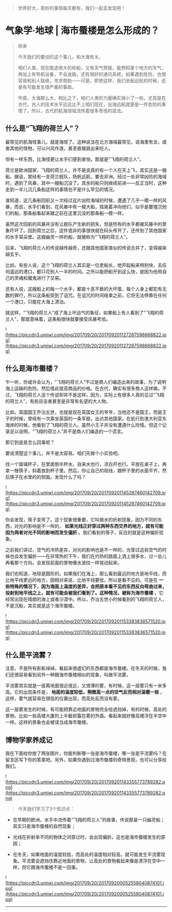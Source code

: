> 世界好大，奇妙的事情每天都有，我们一起去发现吧！

# 气象学·地球 | 海市蜃楼是怎么形成的？

> 徐来
> 
> 今天我们的要说的这个事儿，和大海有关。
> 
> 咱们人类，现在能造很大的轮船，又有天气预报，能预知某个地方的天气，再加上有导航设备，不会迷路，还有很好的通讯系统，如果遇到危险，也很容易和别人联络，寻求帮助——可是，即使这样，我们坐船远航的时候，还是有可能发生很严重的事故。
> 
> 毕竟，大海那么大，相比之下，咱们人类的力量确实弱小了一些。尤其是在古代，古人的技术水平远远比不上咱们现在，出海远航就更是一件危险的事情了。所以，古代的航海领域流传着很多奇怪的说法。

## 什么是“飞翔的荷兰人”？

最常见的航海怪事儿，就是海怪了。这种说法在北方海域最常见，说海里有龙，或者其他的怪物，可以兴风作浪，甚至直接跳出来吃人。

但有一样东西，比海怪更让水手们感到害怕，那就是“飞翔的荷兰人”。

荷兰是欧洲国家，飞翔的荷兰人，并不是说真的有一个人在天上飞，其实这是一艘船。据说，曾经有一支荷兰舰队，扬帆远航，要去非洲。经过一处非常凶险的海域时，遇到了风暴，其中一艘船沉没了。其余的船只则继续前进——反正当时，这种走到一半儿沉几条船这样的事情也不是什么罕见的情况。

谁知道，这几条船回航又一次经过这片凶险海域的时候，遭遇了几乎一模一样的风暴，而且，水手们看到，在风暴中有一艘大船，摇晃着冲向他们，似乎是要撞沉他们的船。那条船看起来跟之前在这里沉没的那条船一模一样。

虽然这次回航的风暴并没有让舰队产生新的损失，但是所有的水手都被风暴中的景象吓坏了。回到荷兰之后，这件诡异的事很快就在码头传开了，还传到了其他国家的水手耳朵里。这艘幽灵一样的船，就被称为“飞翔的荷兰人”。

后来，飞翔的荷兰人的传说越传越奇，还跟其他国家类似的传说合并了，变得越来越玄乎。

比如，有些人说，这个飞翔的荷兰人其实是一位老船长，他开起船来特别快，去任何遥远的港口，都只花别人一半的时间。之所以能把船开到这么快，是因为他用自己的灵魂和魔鬼进行了交易。

还有人说，这艘船上的每一个水手，都是十恶不赦的大坏蛋，每个人身上都犯有无数的罪行，所以这条船受到了诅咒。在诅咒的时间结束之前，它将无法停靠在任何一个港口，只能在大海上漂泊。

就这样，“飞翔的荷兰人”成了海上坏运气的象征，如果船上有人看到了“飞翔的荷兰人”，那就意味着，这条船很快就要接受风暴考验。

![https://piccdn3.umiwi.com/img/201709/20/201709201127287598668822.jpg](https://piccdn3.umiwi.com/img/201709/20/201709201127287598668822.jpg)

## 什么是海市蜃楼？

乍一听，你或许会认为，“飞翔的荷兰人”不过是商人们编造出来的故事，为了说明海上运输的危险，然后借此提高商品的价格。在古代，确实有很多商人这样做。不过，飞翔的荷兰人这个传说却并不是这样。因为，实际上有很多人真的见过“飞翔的荷兰人”，有些目击者甚至是非常有名望的大人物。

比如，英国国王乔治五世，也就是现在英国女王的爷爷，当他还不是国王，而是王子的时候，曾经有一次乘坐英国的一条军舰，出访其他国家。在航行到澳大利亚东海岸的时候，他看到了飞翔的荷兰人。虽然小王子并没有遭遇什么险情。但这个记录足以说明，“飞翔的荷兰人”并不是商人们编造的一个谎言。

那它到底是怎么回事呢？

要说清楚这个事儿，并不是太容易。咱们先做个小实验吧。

找一个玻璃杯子，在里面倒半杯水，自来水也行，凉白开也行。平放在桌子上，再拿一根筷子，斜着放到杯子里。然后，你让自己的视线，跟杯子里的水面平齐，然后筷子在水里的的侧面。发现什么了吗？

![https://piccdn3.umiwi.com/img/201709/20/201709201145287460142709.jpg](https://piccdn3.umiwi.com/img/201709/20/201709201145287460142709.jpg)

你会发现，筷子变弯了。这个现象很重要，它叫做水的折射现象。因为不同的东西，对光的影响是不一样的， **如果光线正好穿过两种东西交界的地方，就有可能因为两者对光不同的影响而发生偏折** 。我们看到的筷子，反应的就是这种偏折现象。

之前我们讲过，空气的冷热差异，对光的影响也是不一样的，光穿过这些空气的时候也会发生偏折——在非常热的下午，我们在灼热的路面上洒上很多水，过一会儿再看那个方向，会发现前面的景物像水波纹一样晃动起来。

我们也知道，地球是圆形的。如果我们在海上，那么看到最远的地方是地平线，而比地平线更远的地方，因相对来说，比地平线要低，所以是看不见的。可是在 **一些特殊的情况下，因为海面上温度的差异，会把原本看不见的东西反向弯曲过来，投射到地平线之上，就有可能会被我们看到了。这种情况，被称为海市蜃楼** 。它经常出现在晴朗的海上或者沙漠中。所以，乔治五世小时候看到的飞翔的荷兰人，不是沉船，其实就是这个海市蜃楼。

![https://piccdn3.umiwi.com/img/201709/20/201709201153383836571520.jpg](https://piccdn3.umiwi.com/img/201709/20/201709201153383836571520.jpg)

## 什么是平流雾？

注意，不是所有影影绰绰，看起来很虚幻的东西都是海市蜃楼。在冬天的时候，我们还很容易看到另外一种跟海市蜃楼相似的现象，叫做平流雾。

平流雾其实就是一层离地面很近很近，又很薄的雾，有时候，这一层雾只有一米多高。它的出现条件是， **地面的温度较低，稍微高一点的空气反而相对温暖一些** 。这样，雾气就容易在很低的位置出现，而高处反而没有雾。

这一层雾发生的时候，有可能把靠近地面的景物完全给遮挡掉，有的时候，高处的景物，比如一些高楼大厦的上半截却露在雾的外面。看起来就好像高楼浮在半空中一样。这样的景象也会被误当成海市蜃楼。

## 博物学家养成记

我在下面给你放了两张图片，你能判断哪一张是海市蜃楼，哪一张是平流雾吗？在留言区写下你的答案吧。另外，如果你遇到过海市蜃楼的奇特景观，也可以分享给我们。

![https://piccdn3.umiwi.com/img/201709/20/201709201143355773789282.png](https://piccdn3.umiwi.com/img/201709/20/201709201143355773789282.png)

> 今天我们学习了3个知识点：

* 在早期的欧洲，水手中流传着“飞翔的荷兰人”的故事，传说那是一只幽灵船；其实只是海市蜃楼的自然现象；

* 光线在折射率不同的物体之间穿过时，会出现偏折。这也是海市蜃楼发生的原因；

* 在冬天，如果地面的温度较低，而高处的温度相对较高，就可能发生平流雾现象。平流雾会遮挡住靠近地面的景物，让高处的景物看起来像是漂浮在空中一样，但它跟海市蜃楼不是一回事。

![https://piccdn3.umiwi.com/img/201709/20/201709200052558040874101.jpg](https://piccdn3.umiwi.com/img/201709/20/201709200052558040874101.jpg)

---
